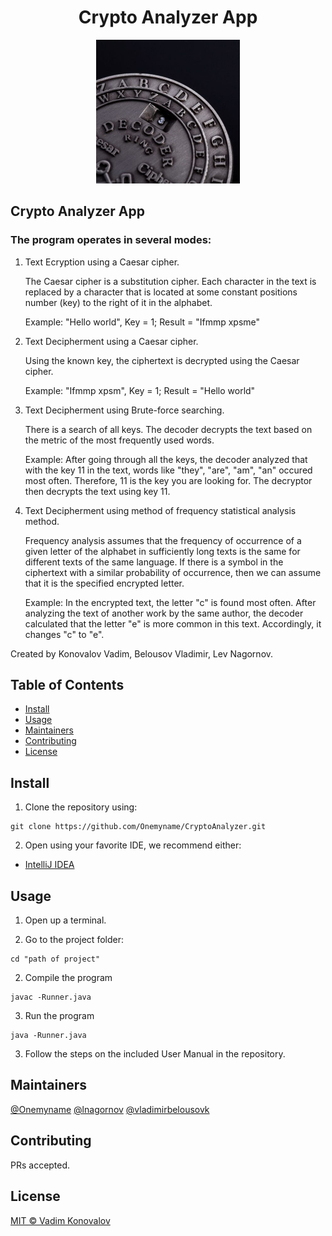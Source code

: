 <div align="center">
    <h1>Crypto Analyzer App</h1>
    <img src="CaesarCipher.png" width="230" height="230">
</div>

## <h2>Crypto Analyzer App </h2>

<h3>The program operates in several modes: </h3>
<ol> 
<li>Text Ecryption using a Caesar cipher. </li>
<p></p>
The Caesar cipher is a substitution cipher. Each character in the text is replaced by a character that is located at some constant positions number (key) to the right of it in the alphabet.
<p></p>   
Example: "Hello world", Key = 1;  Result = "Ifmmp xpsme"  
<p></p>   
<li>Text Decipherment using a Caesar cipher. </li>
<p></p>
Using the known key, the ciphertext is decrypted using the Caesar cipher.
<p></p>
Example: "Ifmmp xpsm", Key = 1;  Result = "Hello world"
<p></p>   
<li>Text Decipherment using Brute-force searching. </li>
<p></p>
There is a search of all keys. The decoder decrypts the text based on the metric of the most frequently used words.
<p></p>
Example: After going through all the keys, the decoder analyzed that with the key 11 in the text, words like "they", "are", "am", "an" occured most often. Therefore, 11 is the key you are looking for. The decryptor then decrypts the text using key 11.
<p></p> 
<li> Text Decipherment using method of frequency statistical analysis method. </li>
<p></p>
Frequency analysis assumes that the frequency of occurrence of a given letter of the alphabet in sufficiently long texts is the same for different texts of the same language. If there is a symbol in the ciphertext with a similar probability of occurrence, then we can assume that it is the specified encrypted letter.
<p></p>    
Example:
In the encrypted text, the letter "c" is found most often. After analyzing the text of another work by the same author, the decoder calculated that the letter "e" is more common in this text. Accordingly, it changes "c" to "e".   
<p></p>
</ol>    
Created by Konovalov Vadim, Belousov Vladimir, Lev Nagornov.

## Table of Contents

- [Install](#install)
- [Usage](#usage)
- [Maintainers](#maintainers)
- [Contributing](#contributing)
- [License](#license)
 
## Install

1. Clone the repository using:

```
git clone https://github.com/Onemyname/CryptoAnalyzer.git
```

2. Open using your favorite IDE, we recommend either: 
* [IntelliJ IDEA](https://www.jetbrains.com/idea/)


## Usage

1. Open up a terminal.

2. Go to the project folder:
```
cd "path of project"
```
2. Compile the program
 ```
javac -Runner.java
``` 
3. Run the program
```
java -Runner.java
```  
3. Follow the steps on the included User Manual in the repository.

## Maintainers

[@Onemyname](https://github.com/Onemyname)
[@lnagornov](https://github.com/lnagornov)
[@vladimirbelousovk](https://github.com/vladimirbelousovk)

## Contributing

PRs accepted.

## License

[MIT © Vadim Konovalov](LICENSE.txt)
